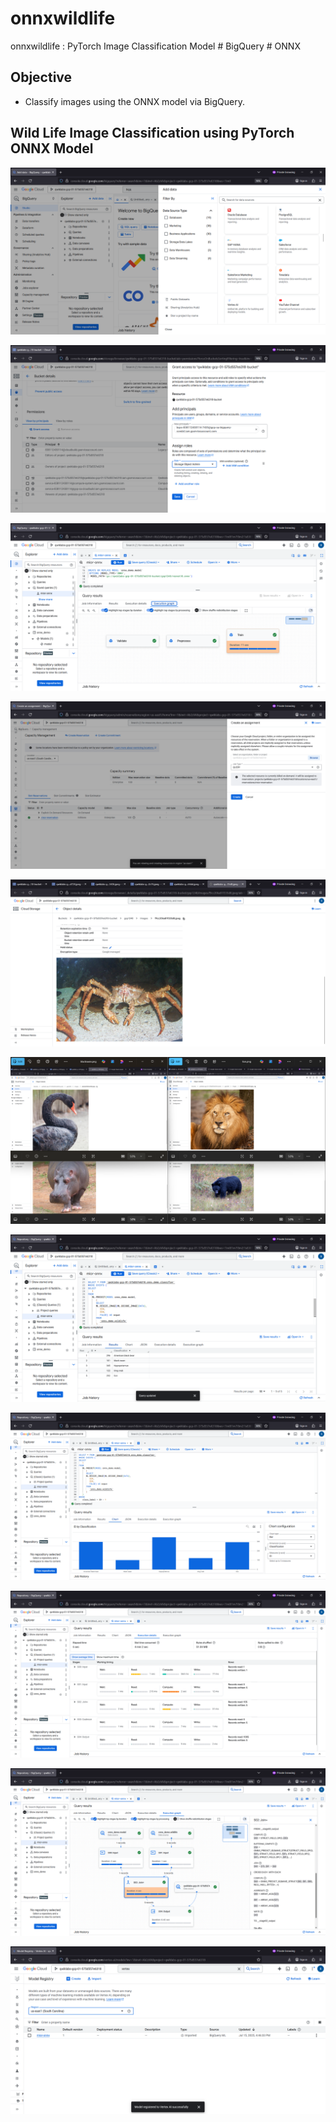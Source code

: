 # onnxwildlife
onnxwildlife : PyTorch Image Classification Model # BigQuery # ONNX


## Objective
- Classify images using the ONNX model via BigQuery.


## Wild Life Image Classification using PyTorch ONNX Model


![onnxwildlife001.png](./media/onnxwildlife001.png)

![onnxwildlife002.png](./media/onnxwildlife002.png)

![onnxwildlife003.png](./media/onnxwildlife003.png)

![onnxwildlife004.png](./media/onnxwildlife004.png)

![onnxwildlife005.png](./media/onnxwildlife005.png)

![onnxwildlife006.png](./media/onnxwildlife006.png)

![onnxwildlife007.png](./media/onnxwildlife007.png)

![onnxwildlife008.png](./media/onnxwildlife008.png)

![onnxwildlife009.png](./media/onnxwildlife009.png)

![onnxwildlife010.png](./media/onnxwildlife010.png)

![onnxwildlife011.png](./media/onnxwildlife011.png)